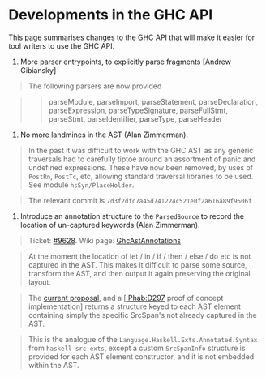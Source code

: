 # Developments in the GHC API


This page summarises changes to the GHC API that will make it easier for
tool writers to use the GHC API.

1. More parser entrypoints, to explicitly parse fragments \[Andrew Gibiansky\]

>
> The following parsers are now provided

> >
> > parseModule, parseImport, parseStatement,  parseDeclaration,
> > parseExpression, parseTypeSignature,  parseFullStmt, parseStmt,
> > parseIdentifier,  parseType, parseHeader

1. No more landmines in the AST (Alan Zimmerman).

>
> In the past it was difficult to work with the GHC AST as any generic
> traversals had to carefully tiptoe around an assortment of panic and
> undefined expressions. These have now been removed, by uses of `PostRn`, `PostTc`, etc, allowing
> standard traversal libraries to be used.  See module `hsSyn/PlaceHolder`.

>
> The relevant commit is `7d3f2dfc7a45d741224c521e0f2a616a89f9506f`

1. Introduce an annotation structure to the `ParsedSource` to record the location of un-captured keywords (Alan Zimmerman).  

>
> Ticket: [\#9628](https://gitlab.haskell.org//ghc/ghc/issues/9628). Wiki page: [GhcAstAnnotations](ghc-ast-annotations)

>
> At the moment the location of let / in / if / then / else / do
> etc is not captured in the AST. This makes it difficult to
> parse some source, transform the AST, and then output it again
> preserving the original layout.

>
> The [current proposal](ghc-ast-annotations), and a \[[ Phab:D297](https://phabricator.haskell.org/D297) proof of
> concept implementation\] returns a structure keyed to each AST
> element containing simply the specific SrcSpan's not already
> captured in the AST.

>
> This is the analogue of the `Language.Haskell.Exts.Annotated.Syntax`
> from `haskell-src-exts`, except a custom `SrcSpanInfo` structure is
> provided for each AST element constructor, and it is not embedded
> within the AST.
